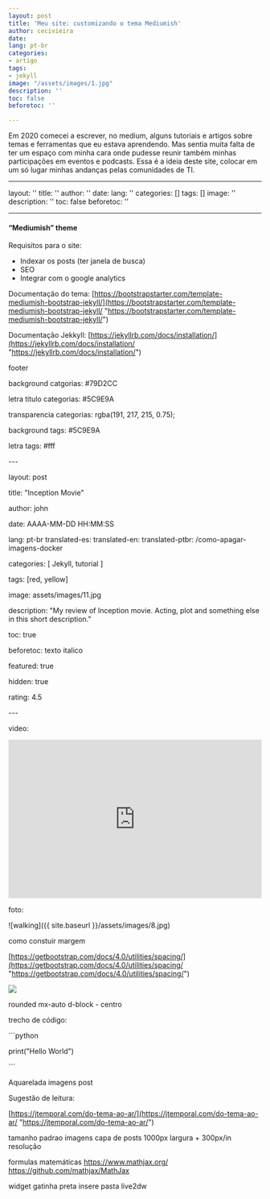 ```yaml
---
layout: post
title: 'Meu site: customizando o tema Mediumish'
author: cecivieira
date: 
lang: pt-br
categories:
- artigo
tags:
- jekyll
image: "/assets/images/1.jpg"
description: ''
toc: false
beforetoc: ''

---
```

Em 2020 comecei a escrever, no medium, alguns tutoriais e artigos sobre temas e ferramentas que eu estava aprendendo. Mas sentia muita falta de ter um espaço com minha cara onde pudesse reunir também minhas participações em eventos e podcasts. Essa é a ideia deste site, colocar em um só lugar minhas andanças pelas comunidades de TI.

---
layout: ''
title: ''
author: ''
date: 
lang: ''
categories: []
tags: []
image: ''
description: ''
toc: false
beforetoc: ''

---
#### **“Mediumish” theme**

Requisitos para o site:

* Indexar os posts (ter janela de busca)
* SEO
* Integrar com o google analytics

Documentação do tema: [https://bootstrapstarter.com/template-mediumish-bootstrap-jekyll/](https://bootstrapstarter.com/template-mediumish-bootstrap-jekyll/ "https://bootstrapstarter.com/template-mediumish-bootstrap-jekyll/")

Documentação Jekkyll: [https://jekyllrb.com/docs/installation/](https://jekyllrb.com/docs/installation/ "https://jekyllrb.com/docs/installation/")

footer

background catgorias: #79D2CC

letra titulo categorias: #5C9E9A

transparencia categorias: rgba(191, 217, 215, 0.75);

background tags: #5C9E9A

letra tags: #fff

\---

layout: post

title: "Inception Movie"

author: john

date: AAAA-MM-DD HH:MM:SS

lang: pt-br
translated-es: 
translated-en: 
translated-ptbr: /como-apagar-imagens-docker

categories: \[ Jekyll, tutorial \]

tags: \[red, yellow\]

image: assets/images/11.jpg

description: "My review of Inception movie. Acting, plot and something else in this short description."

toc: true

beforetoc: texto italico

featured: true

hidden: true

rating: 4.5

\---

video:

<p><iframe width="100%" height="315" title="Datos abiertos en la gestión pública: el caso de la Universidad Federal de Pernambuco" src="https://youtu.be/2QhqtcWoNyk?t=3412" frameborder="0" allowfullscreen></iframe></p>

foto:

!\[walking\]({{ site.baseurl }}/assets/images/8.jpg)

como constuir margem

[https://getbootstrap.com/docs/4.0/utilities/spacing/](https://getbootstrap.com/docs/4.0/utilities/spacing/ "https://getbootstrap.com/docs/4.0/utilities/spacing/")

<img class="rounded float-left mr-4" src="../assets/images/ogp.jpg">

rounded mx-auto d-block - centro

trecho de código:

\`\`\`python

print("Hello World")

\`\`\`

Aquarelada imagens post

Sugestão de leitura:

[https://jtemporal.com/do-tema-ao-ar/](https://jtemporal.com/do-tema-ao-ar/ "https://jtemporal.com/do-tema-ao-ar/")

tamanho padrao imagens capa de posts 1000px largura + 300px/in resolução

formulas matemáticas
https://www.mathjax.org/
https://github.com/mathjax/MathJax

widget gatinha preta
insere pasta live2dw
<script src="/live2dw/lib/L2Dwidget.min.js?094cbace49a39548bed64abff5988b05"></script>
<script>L2Dwidget.init({"model":{"scale":1,"hHeadPos":0.5,"vHeadPos":0.618,"jsonPath":"/live2dw/assets/hijiki.model.json"},"display":{"superSample":2,"width":150,"height":300,"position":"right","hOffset":0,"vOffset":-20},"mobile":{"show":true,"scale":0.5},"react":{"opacityDefault":0.7,"opacityOnHover":0.2},"log":false,"pluginJsPath":"lib/","pluginModelPath":"assets/","pluginRootPath":"live2dw/","tagMode":false});</script>